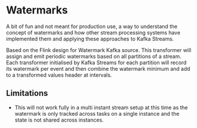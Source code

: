 # Watermarks

A bit of fun and not meant for production use, a way to understand the concept of watermarks and how other stream
processing systems have implemented them and applying these approaches to Kafka Streams.

Based on the Flink design for Watermark Kafka source. This transformer will assign and emit periodic watermarks based on
all partitions of a stream. Each transformer initialised by Kafka Streams for each partition will record its watermark
per event and then combine the watermark minimum and add to a transformed values header at intervals.

## Limitations

* This will not work fully in a multi instant stream setup at this time as the watermark is only tracked across tasks on
  a single instance and the state is not shared across instances. 